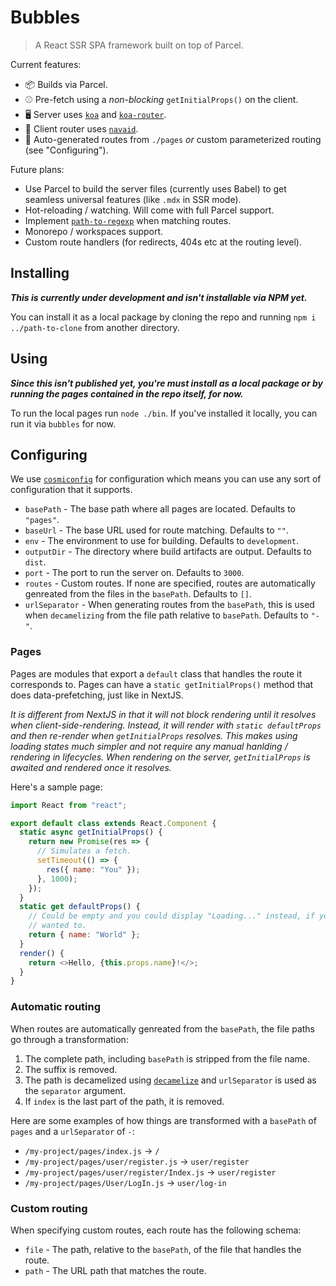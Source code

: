 # Bubbles

> A React SSR SPA framework built on top of Parcel.

Current features:

- 📦 Builds via Parcel.
- ⚾ Pre-fetch using a _non-blocking_ `getInitialProps()` on the client.
- 🖥️ Server uses [`koa`](https://github.com/koajs/koa) and [`koa-router`](https://github.com/ZijianHe/koa-router).
- 👤 Client router uses [`navaid`](https://github.com/lukeed/navaid).
- 📄 Auto-generated routes from `./pages` _or_ custom parameterized routing (see "Configuring").

Future plans:

- Use Parcel to build the server files (currently uses Babel) to get seamless universal features (like `.mdx` in SSR mode).
- Hot-reloading / watching. Will come with full Parcel support.
- Implement [`path-to-regexp`](https://github.com/pillarjs/path-to-regexp) when matching routes.
- Monorepo / workspaces support.
- Custom route handlers (for redirects, 404s etc at the routing level).

## Installing

**_This is currently under development and isn't installable via NPM yet._**

You can install it as a local package by cloning the repo and running `npm i ../path-to-clone` from another directory.

## Using

**_Since this isn't published yet, you're must install as a local package or by running the pages contained in the repo itself, for now._**

To run the local pages run `node ./bin`. If you've installed it locally, you can run it via `bubbles` for now.

## Configuring

We use [`cosmiconfig`](https://github.com/davidtheclark/cosmiconfig) for configuration which means you can use any sort of configuration that it supports.

- `basePath` - The base path where all pages are located. Defaults to `"pages"`.
- `baseUrl` - The base URL used for route matching. Defaults to `""`.
- `env` - The environment to use for building. Defaults to `development`.
- `outputDir` - The directory where build artifacts are output. Defaults to `dist`.
- `port` - The port to run the server on. Defaults to `3000`.
- `routes` - Custom routes. If none are specified, routes are automatically genreated from the files in the `basePath`. Defaults to `[]`.
- `urlSeparator` - When generating routes from the `basePath`, this is used when `decamelizing` from the file path relative to `basePath`. Defaults to `"-"`.

### Pages

Pages are modules that export a `default` class that handles the route it corresponds to. Pages can have a `static getInitialProps()` method that does data-prefetching, just like in NextJS.

_It is different from NextJS in that it will not block rendering until it resolves when client-side-rendering. Instead, it will render with `static defaultProps` and then re-render when `getInitialProps` resolves. This makes using loading states much simpler and not require any manual hanlding / rendering in lifecycles. When rendering on the server, `getInitialProps` is awaited and rendered once it resolves._

Here's a sample page:

```js
import React from "react";

export default class extends React.Component {
  static async getInitialProps() {
    return new Promise(res => {
      // Simulates a fetch.
      setTimeout(() => {
        res({ name: "You" });
      }, 1000);
    });
  }
  static get defaultProps() {
    // Could be empty and you could display "Loading..." instead, if you
    // wanted to.
    return { name: "World" };
  }
  render() {
    return <>Hello, {this.props.name}!</>;
  }
}
```

### Automatic routing

When routes are automatically genreated from the `basePath`, the file paths go through a transformation:

1. The complete path, including `basePath` is stripped from the file name.
2. The suffix is removed.
3. The path is decamelized using [`decamelize`](https://github.com/sindresorhus/decamelize) and `urlSeparator` is used as the `separator` argument.
4. If `index` is the last part of the path, it is removed.

Here are some examples of how things are transformed with a `basePath` of `pages` and a `urlSeparator` of `-`:

- `/my-project/pages/index.js` -> `/`
- `/my-project/pages/user/register.js` -> `user/register`
- `/my-project/pages/user/register/Index.js` -> `user/register`
- `/my-project/pages/User/LogIn.js` -> `user/log-in`

### Custom routing

When specifying custom routes, each route has the following schema:

- `file` - The path, relative to the `basePath`, of the file that handles the route.
- `path` - The URL path that matches the route.

